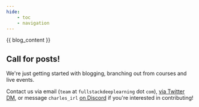 ```yaml
---
hide:
    - toc
    - navigation
---
```

<style>
  .md-typeset h1,
  .md-content__button {
    display: none;
  }
</style>

{{ blog_content }}

## Call for posts!

We're just getting started with blogging,
branching out from courses and live events.

Contact us
via email (`team` at `fullstackdeeplearning` dot `com`),
[via Twitter DM](https://twitter.com/),
or message `charles_irl` [on Discord](https://fsdl.me/join-discord)
if you're interested in contributing!
